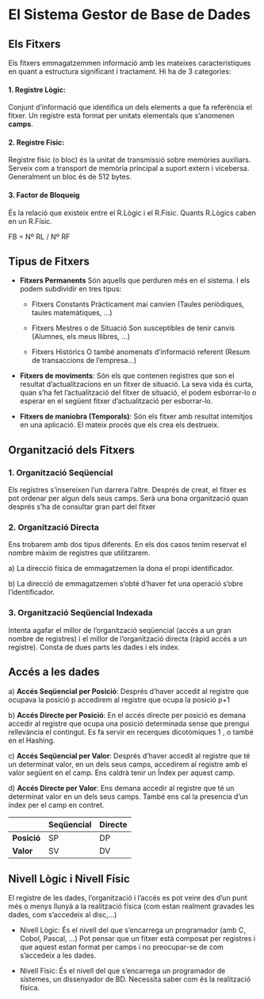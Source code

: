 # El Sistema Gestor de Base de Dades

## Els Fitxers
Els fitxers emmagatzemmen informació amb les mateixes característiques en quant a estructura significant i tractament. Hi ha de 3 categories:

#### 1. Registre Lògic:
Conjunt d’informació que identifica un dels elements a que fa referència el fitxer. Un registre està format per unitats elementals que s’anomenen **camps**.

#### 2. Registre Físic:
Registre físic (o bloc) és la unitat de transmissió sobre memòries auxiliars. Serveix com a transport de memòria principal a suport extern i vicebersa. Generalment un bloc és de 512 bytes.

#### 3. Factor de Bloqueig
És la relació que existeix entre el R.Lògic i el R.Físic. Quants R.Lògics caben en un R.Físic.

FB = Nº RL / Nº RF

## Tipus de Fitxers

- **Fitxers Permanents** Són aquells que perduren més en el sistema. I els podem subdividir en tres tipus:

  - Fitxers Constants
Pràcticament mai canvien (Taules periòdiques, taules matemàtiques, ...)

  - Fitxers Mestres o de Situació
Son susceptibles de tenir canvis (Alumnes, els meus llibres, ...)

  - Fitxers Històrics
O també anomenats d’informació referent (Resum de transaccions de l’empresa...)

- **Fitxers de moviments**: Són els que contenen registres que son el resultat d’actualitzacions en un fitxer de situació. La seva vida és curta, quan s’ha fet l’actualització del fitxer de situació, el podem esborrar-lo o esperar en el següent fitxer d’actualització per esborrar-lo.

- **Fitxers de maniobra (Temporals)**: Són els fitxer amb resultat intemitjos en una aplicació. El mateix procés que els crea els destrueix.

## Organització dels Fitxers

### 1. Organització Seqüencial
Els registres s’insereixen l’un darrera l’altre. Després de creat, el fitxer es pot ordenar per algun dels seus camps. Serà una bona organització quan després s’ha de consultar gran part del fitxer

### 2. Organització Directa
Ens trobarem amb dos tipus diferents. En els dos casos tenim reservat el nombre màxim de registres que utilitzarem.

a) La direcció física de emmagatzemen la dona el propi identificador.

b) La direcció de emmagatzemen s’obté d’haver fet una operació s’obre
l’identificador.

### 3. Organització Seqüencial Indexada
Intenta agafar el millor de l’organització seqüencial (accés a un gran nombre de registres) i el millor de l’organització directa (ràpid accés a un registre). Consta de dues parts les dades i els índex.

## Accés a les dades

a) **Accés Seqüencial per Posició**:
Després d’haver accedit al registre que ocupava la posició p accedirem al registre que ocupa la posició p+1

b) **Accés Directe per Posició**:
En el accés directe per posició es demana accedir al registre que ocupa una posició determinada sense que prengui rellevància el contingut. Es fa servir en recerques dicotòmiques 1 , o també en el Hashing.

c) **Accés Seqüencial per Valor**:
Després d’haver accedit al registre que té un determinat valor, en un dels seus camps, accedirem al registre amb el valor següent en el camp. Ens caldrà tenir un Índex per aquest camp.

d) **Accés Directe per Valor**:
Ens demana accedir al registre que té un determinat valor en un dels seus camps. També ens cal la presencia d’un índex per el camp en contret.

|              | Seqüencial | Directe |
|-------------|-----------|---------|
| **Posició** | SP        | DP      |
| **Valor**   | SV        | DV      |


## Nivell Lògic i Nivell Físic
El registre de les dades, l’organització i l’accés es pot veire des d’un punt més o menys llunyà a la realització física (com estan realment gravades les dades, com s’accedeix al disc,...)

- Nivell Lògic:
És el nivell del que s’encarrega un programador (amb C, Cobol, Pascal, ...) Pot pensar que un fitxer està composat per registres i que aquest estan format per camps i no preocupar-se de com s’accedeix a les dades.

- Nivell Físic:
És el nivell del que s’encarrega un programador de sistemes, un dissenyador de BD. Necessita saber com és la realització física.












